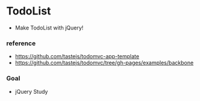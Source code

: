 # TodoList
- Make TodoList with jQuery!  
### reference
- https://github.com/tastejs/todomvc-app-template  
- https://github.com/tastejs/todomvc/tree/gh-pages/examples/backbone   
### Goal
- jQuery Study
